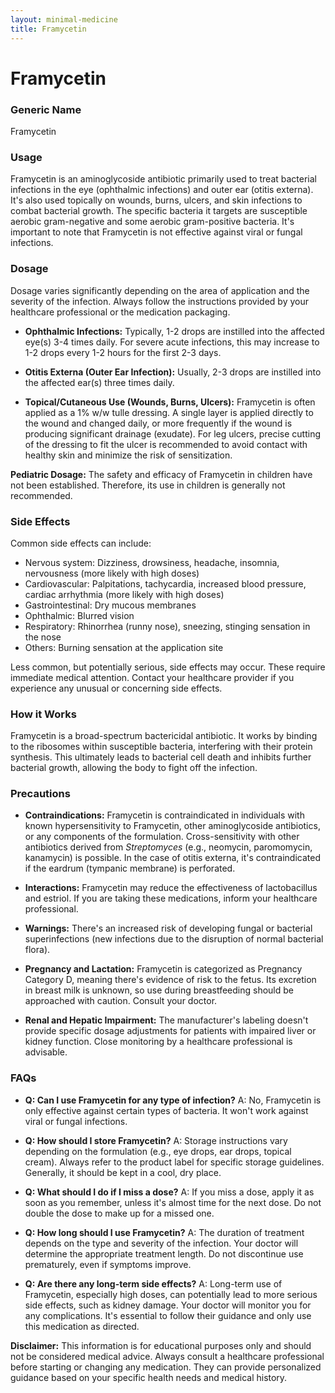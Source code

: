 ```yaml
---
layout: minimal-medicine
title: Framycetin
---
```


# Framycetin
### Generic Name
Framycetin

### Usage
Framycetin is an aminoglycoside antibiotic primarily used to treat bacterial infections in the eye (ophthalmic infections) and outer ear (otitis externa).  It's also used topically on wounds, burns, ulcers, and skin infections to combat bacterial growth.  The specific bacteria it targets are susceptible aerobic gram-negative and some aerobic gram-positive bacteria.  It's important to note that Framycetin is not effective against viral or fungal infections.


### Dosage
Dosage varies significantly depending on the area of application and the severity of the infection.  Always follow the instructions provided by your healthcare professional or the medication packaging.

* **Ophthalmic Infections:** Typically, 1-2 drops are instilled into the affected eye(s) 3-4 times daily.  For severe acute infections, this may increase to 1-2 drops every 1-2 hours for the first 2-3 days.

* **Otitis Externa (Outer Ear Infection):**  Usually, 2-3 drops are instilled into the affected ear(s) three times daily.

* **Topical/Cutaneous Use (Wounds, Burns, Ulcers):**  Framycetin is often applied as a 1% w/w tulle dressing. A single layer is applied directly to the wound and changed daily, or more frequently if the wound is producing significant drainage (exudate).  For leg ulcers, precise cutting of the dressing to fit the ulcer is recommended to avoid contact with healthy skin and minimize the risk of sensitization.

**Pediatric Dosage:**  The safety and efficacy of Framycetin in children have not been established.  Therefore, its use in children is generally not recommended.


### Side Effects
Common side effects can include:

* Nervous system: Dizziness, drowsiness, headache, insomnia, nervousness (more likely with high doses)
* Cardiovascular: Palpitations, tachycardia, increased blood pressure, cardiac arrhythmia (more likely with high doses)
* Gastrointestinal: Dry mucous membranes
* Ophthalmic: Blurred vision
* Respiratory: Rhinorrhea (runny nose), sneezing, stinging sensation in the nose
* Others: Burning sensation at the application site

Less common, but potentially serious, side effects may occur.  These require immediate medical attention. Contact your healthcare provider if you experience any unusual or concerning side effects.


### How it Works
Framycetin is a broad-spectrum bactericidal antibiotic.  It works by binding to the ribosomes within susceptible bacteria, interfering with their protein synthesis. This ultimately leads to bacterial cell death and inhibits further bacterial growth, allowing the body to fight off the infection.


### Precautions
* **Contraindications:** Framycetin is contraindicated in individuals with known hypersensitivity to Framycetin, other aminoglycoside antibiotics, or any components of the formulation. Cross-sensitivity with other antibiotics derived from *Streptomyces* (e.g., neomycin, paromomycin, kanamycin) is possible.  In the case of otitis externa, it's contraindicated if the eardrum (tympanic membrane) is perforated.

* **Interactions:** Framycetin may reduce the effectiveness of lactobacillus and estriol.  If you are taking these medications, inform your healthcare professional.

* **Warnings:** There's an increased risk of developing fungal or bacterial superinfections (new infections due to the disruption of normal bacterial flora).

* **Pregnancy and Lactation:** Framycetin is categorized as Pregnancy Category D, meaning there's evidence of risk to the fetus.  Its excretion in breast milk is unknown, so use during breastfeeding should be approached with caution. Consult your doctor.

* **Renal and Hepatic Impairment:** The manufacturer's labeling doesn't provide specific dosage adjustments for patients with impaired liver or kidney function.  Close monitoring by a healthcare professional is advisable.



### FAQs

* **Q: Can I use Framycetin for any type of infection?**  A: No, Framycetin is only effective against certain types of bacteria. It won't work against viral or fungal infections.

* **Q: How should I store Framycetin?** A: Storage instructions vary depending on the formulation (e.g., eye drops, ear drops, topical cream). Always refer to the product label for specific storage guidelines. Generally, it should be kept in a cool, dry place.

* **Q: What should I do if I miss a dose?** A:  If you miss a dose, apply it as soon as you remember, unless it's almost time for the next dose. Do not double the dose to make up for a missed one.

* **Q:  How long should I use Framycetin?** A: The duration of treatment depends on the type and severity of the infection. Your doctor will determine the appropriate treatment length.  Do not discontinue use prematurely, even if symptoms improve.

* **Q: Are there any long-term side effects?** A: Long-term use of Framycetin, especially high doses, can potentially lead to more serious side effects, such as kidney damage.  Your doctor will monitor you for any complications.  It's essential to follow their guidance and only use this medication as directed.


**Disclaimer:** This information is for educational purposes only and should not be considered medical advice. Always consult a healthcare professional before starting or changing any medication.  They can provide personalized guidance based on your specific health needs and medical history.
